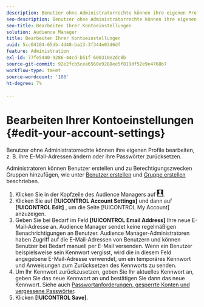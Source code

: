 ```yaml
---
description: Benutzer ohne Administratorrechte können ihre eigenen Profile bearbeiten, z. B. ihre E-Mail-Adressen ändern oder ihre Passwörter zurücksetzen.
seo-description: Benutzer ohne Administratorrechte können ihre eigenen Profile bearbeiten, z. B. ihre E-Mail-Adressen ändern oder ihre Passwörter zurücksetzen.
seo-title: Bearbeiten Ihrer Kontoeinstellungen
solution: Audience Manager
title: Bearbeiten Ihrer Kontoeinstellungen
uuid: 5cc04104-65db-4d48-ba13-3f344e03d6df
feature: Administration
exl-id: 77fe5440-9286-44cd-b51f-600310e2dc8b
source-git-commit: 92e2fcb5cea6560e9288ee5f819df52e9e4768b7
workflow-type: tm+mt
source-wordcount: '188'
ht-degree: 7%

---
```


# Bearbeiten Ihrer Kontoeinstellungen {#edit-your-account-settings}

Benutzer ohne Administratorrechte können ihre eigenen Profile bearbeiten, z. B. ihre E-Mail-Adressen ändern oder ihre Passwörter zurücksetzen.

<!-- t_edit_account_settings.xml -->

Administratoren können Benutzer erstellen und zu Berechtigungszwecken Gruppen hinzufügen, wie unter [Benutzer erstellen](../../features/administration/administration-overview.md#create-users) und [Gruppe erstellen](../../features/administration/administration-overview.md#create-group) beschrieben.

1. Klicken Sie in der Kopfzeile des Audience Managers auf ![](assets/icon_profile.png).
1. Klicken Sie auf **[!UICONTROL Account Settings]** und dann auf **[!UICONTROL Edit]** , um die Seite [!UICONTROL My Account] anzuzeigen.
1. Geben Sie bei Bedarf im Feld **[!UICONTROL Email Address]** Ihre neue E-Mail-Adresse an. Audience Manager sendet keine regelmäßigen Benachrichtigungen an Benutzer. Audience Manager-Administratoren haben Zugriff auf die E-Mail-Adressen von Benutzern und können Benutzer bei Bedarf manuell per E-Mail versenden. Wenn ein Benutzer beispielsweise sein Kennwort vergisst, wird die in diesem Feld angegebene E-Mail-Adresse verwendet, um ein temporäres Kennwort und Anweisungen zum Zurücksetzen des Kennworts zu senden.
1. Um Ihr Kennwort zurückzusetzen, geben Sie Ihr aktuelles Kennwort an, geben Sie das neue Kennwort an und bestätigen Sie dann das neue Kennwort.
Siehe auch [Passwortanforderungen, gesperrte Konten und vergessene Passwörter](../../reference/password-requirements.md).
1. Klicken **[!UICONTROL Save]**.
